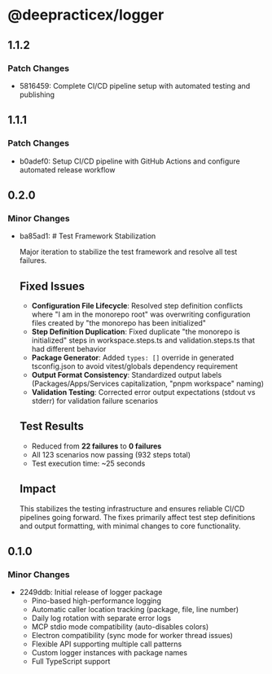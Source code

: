 # @deepracticex/logger

## 1.1.2

### Patch Changes

- 5816459: Complete CI/CD pipeline setup with automated testing and publishing

## 1.1.1

### Patch Changes

- b0adef0: Setup CI/CD pipeline with GitHub Actions and configure automated release workflow

## 0.2.0

### Minor Changes

- ba85ad1: # Test Framework Stabilization

  Major iteration to stabilize the test framework and resolve all test failures.

  ## Fixed Issues
  - **Configuration File Lifecycle**: Resolved step definition conflicts where "I am in the monorepo root" was overwriting configuration files created by "the monorepo has been initialized"
  - **Step Definition Duplication**: Fixed duplicate "the monorepo is initialized" steps in workspace.steps.ts and validation.steps.ts that had different behavior
  - **Package Generator**: Added `types: []` override in generated tsconfig.json to avoid vitest/globals dependency requirement
  - **Output Format Consistency**: Standardized output labels (Packages/Apps/Services capitalization, "pnpm workspace" naming)
  - **Validation Testing**: Corrected error output expectations (stdout vs stderr) for validation failure scenarios

  ## Test Results
  - Reduced from **22 failures** to **0 failures**
  - All 123 scenarios now passing (932 steps total)
  - Test execution time: ~25 seconds

  ## Impact

  This stabilizes the testing infrastructure and ensures reliable CI/CD pipelines going forward. The fixes primarily affect test step definitions and output formatting, with minimal changes to core functionality.

## 0.1.0

### Minor Changes

- 2249ddb: Initial release of logger package
  - Pino-based high-performance logging
  - Automatic caller location tracking (package, file, line number)
  - Daily log rotation with separate error logs
  - MCP stdio mode compatibility (auto-disables colors)
  - Electron compatibility (sync mode for worker thread issues)
  - Flexible API supporting multiple call patterns
  - Custom logger instances with package names
  - Full TypeScript support
